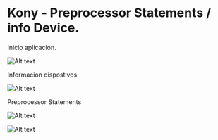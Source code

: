 # Kony - Preprocessor Statements / info Device.

Inicio aplicación.

![Alt text](https://lh3.googleusercontent.com/-Lb0OrUbtosI/VsS8qo1wY7I/AAAAAAAAD1w/tv4tpW6n5zQ/s512-Ic42/Captura%252520de%252520pantalla%2525202016-02-17%252520a%252520las%25252011.06.53%252520a.m..png "1")

Informacion dispostivos.

![Alt text](https://lh3.googleusercontent.com/-pqYGdb9n2wk/VsS8q5INIQI/AAAAAAAAD1w/yfxBv2lAlgU/s512-Ic42/Captura%252520de%252520pantalla%2525202016-02-17%252520a%252520las%25252011.07.06%252520a.m..png "2")

Preprocessor Statements

![Alt text](https://lh3.googleusercontent.com/-R5-roIOUc3o/VsS8qmSs7-I/AAAAAAAAD1w/vNhHvPVeGms/s512-Ic42/Captura%252520de%252520pantalla%2525202016-02-17%252520a%252520las%25252011.07.18%252520a.m..png "3")

![Alt text](https://lh3.googleusercontent.com/-l4z03FCzB5A/VsS8rLZYzDI/AAAAAAAAD1w/0OJ2lntkxhE/s512-Ic42/Captura%252520de%252520pantalla%2525202016-02-17%252520a%252520las%25252011.42.24%252520a.m..png "4")